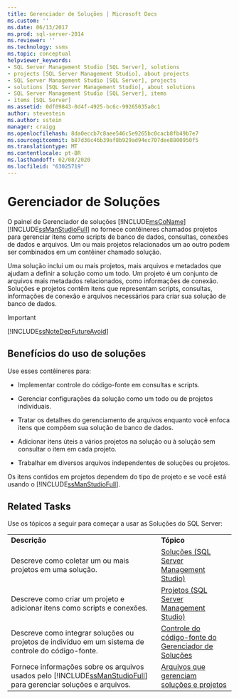 ```yaml
---
title: Gerenciador de Soluções | Microsoft Docs
ms.custom: ''
ms.date: 06/13/2017
ms.prod: sql-server-2014
ms.reviewer: ''
ms.technology: ssms
ms.topic: conceptual
helpviewer_keywords:
- SQL Server Management Studio [SQL Server], solutions
- projects [SQL Server Management Studio], about projects
- SQL Server Management Studio [SQL Server], projects
- solutions [SQL Server Management Studio], about solutions
- SQL Server Management Studio [SQL Server], items
- items [SQL Server]
ms.assetid: 0df09843-0d4f-4925-bc6c-99265035a0c1
author: stevestein
ms.author: sstein
manager: craigg
ms.openlocfilehash: 8da0eccb7c8aee546c5e9265bc0cacb8fb49b7e7
ms.sourcegitcommit: b87d36c46b39af8b929ad94ec707dee8800950f5
ms.translationtype: MT
ms.contentlocale: pt-BR
ms.lasthandoff: 02/08/2020
ms.locfileid: "63025719"
---
```

# <a name="solution-explorer"></a>Gerenciador de Soluções
  O painel de Gerenciador de soluções [!INCLUDE[msCoName](../../includes/msconame-md.md)] [!INCLUDE[ssManStudioFull](../../includes/ssmanstudiofull-md.md)] no fornece contêineres chamados projetos para gerenciar itens como scripts de banco de dados, consultas, conexões de dados e arquivos. Um ou mais projetos relacionados um ao outro podem ser combinados em um contêiner chamado solução.  
  
 Uma solução inclui um ou mais projetos, mais arquivos e metadados que ajudam a definir a solução como um todo. Um projeto é um conjunto de arquivos mais metadados relacionados, como informações de conexão. Soluções e projetos contêm itens que representam scripts, consultas, informações de conexão e arquivos necessários para criar sua solução de banco de dados.  
  
> [!IMPORTANT]  
>  [!INCLUDE[ssNoteDepFutureAvoid](../../includes/ssnotedepfutureavoid-md.md)]  
  
## <a name="benefits-of-using-solutions"></a>Benefícios do uso de soluções  
 Use esses contêineres para:  
  
-   Implementar controle do código-fonte em consultas e scripts.  
  
-   Gerenciar configurações da solução como um todo ou de projetos individuais.  
  
-   Tratar os detalhes do gerenciamento de arquivos enquanto você enfoca itens que compõem sua solução de banco de dados.  
  
-   Adicionar itens úteis a vários projetos na solução ou à solução sem consultar o item em cada projeto.  
  
-   Trabalhar em diversos arquivos independentes de soluções ou projetos.  
  
 Os itens contidos em projetos dependem do tipo de projeto e se você está usando o [!INCLUDE[ssManStudioFull](../../includes/ssmanstudiofull-md.md)].  
  
## <a name="related-tasks"></a>Related Tasks  
 Use os tópicos a seguir para começar a usar as Soluções do SQL Server:  
  
|||  
|-|-|  
|**Descrição**|**Tópico**|  
|Descreve como coletar um ou mais projetos em uma solução.|[Soluções &#40;SQL Server Management Studio&#41;](solutions-sql-server-management-studio.md)|  
|Descreve como criar um projeto e adicionar itens como scripts e conexões.|[Projetos &#40;SQL Server Management Studio&#41;](projects-sql-server-management-studio.md)|  
|Descreve como integrar soluções ou projetos de indivíduo em um sistema de controle do código-fonte.|[Controle do código-fonte do Gerenciador de Soluções](../../database-engine/solution-explorer-source-control.md)|  
|Fornece informações sobre os arquivos usados pelo [!INCLUDE[ssManStudioFull](../../includes/ssmanstudiofull-md.md)] para gerenciar soluções e arquivos.|[Arquivos que gerenciam soluções e projetos](files-that-manage-solutions-and-projects.md)|  
  
  
